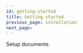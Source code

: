 ```yaml
---
id: getting-started
title: Getting started
previous_page: installation
next_page:
---
```


Setup documents
